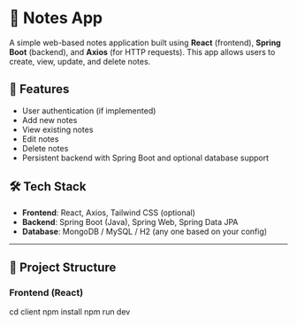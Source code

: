 # 📝 Notes App

A simple web-based notes application built using **React** (frontend), **Spring Boot** (backend), and **Axios** (for HTTP requests). This app allows users to create, view, update, and delete notes.

## 📌 Features

- User authentication (if implemented)
- Add new notes
- View existing notes
- Edit notes
- Delete notes
- Persistent backend with Spring Boot and optional database support

## 🛠️ Tech Stack

- **Frontend**: React, Axios, Tailwind CSS (optional)
- **Backend**: Spring Boot (Java), Spring Web, Spring Data JPA
- **Database**: MongoDB / MySQL / H2 (any one based on your config)

---

## 📂 Project Structure

### Frontend (React)
cd client
npm install
npm run dev

